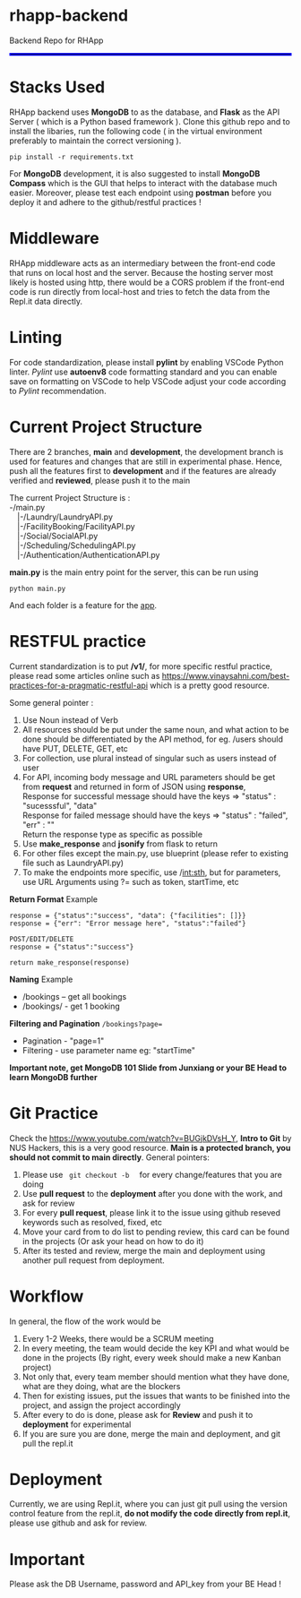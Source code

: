 # rhapp-backend
Backend Repo for RHApp
<hr style="border:2px solid blue"> </hr>

# Stacks Used 
RHApp backend uses **MongoDB** to as the database, and **Flask** as the API Server ( which is a Python based framework ). Clone this github repo and to install the libaries, run the following code ( in the virtual environment preferably to maintain the correct versioning ).

<code>pip install -r requirements.txt</code>

For **MongoDB** development, it is also suggested to install **MongoDB Compass** which is the GUI that helps to interact with the database much easier. Moreover, please test each endpoint using **postman** before you deploy it and adhere to the github/restful practices !

# Middleware 
RHApp middleware acts as an intermediary between the front-end code that runs on local host and the server. Because the hosting server most likely is hosted using http, there would be a CORS problem if the front-end code is run directly from local-host and tries to fetch the data from the Repl.it data directly. 

# Linting
For code standardization, please install **pylint** by enabling VSCode Python linter. *Pylint* use **autoenv8** code formatting standard and you can enable save on formatting on VSCode to help VSCode adjust your code according to *Pylint* recommendation.

# Current Project Structure
There are 2 branches, **main** and **development**, the development branch is used for features and changes that are still in experimental phase. Hence, push all the features first to **development** and if the features are already verified and **reviewed**, please push it to the main 

The current Project Structure is : <br/>
-/main.py <br/> 
&emsp;|-/Laundry/LaundryAPI.py <br/>
&emsp;|-/FacilityBooking/FacilityAPI.py <br/>
&emsp;|-/Social/SocialAPI.py <br/>
&emsp;|-/Scheduling/SchedulingAPI.py <br/>
&emsp;|-/Authentication/AuthenticationAPI.py <br/>
 
 **main.py** is the main entry point for the server, this can be run using 
 
<code>python main.py</code>

And each folder is a feature for the [app](https://rhapp.lol).

# RESTFUL practice 

Current standardization is to put  **<domain>/v1/<endpoint>**, for more specific restful practice, please read some articles online such as https://www.vinaysahni.com/best-practices-for-a-pragmatic-restful-api which is a pretty good resource. 
   
Some general pointer :
1. Use Noun instead of Verb
2. All resources should be put under the same noun, and what action to be done should be differentiated by the API method, for eg. /users should have PUT, DELETE, GET, etc
3. For collection, use plural instead of singular such as users instead of user 
4. For API, incoming body message and URL parameters should be get from **request** and returned in form of JSON using **response**, <br/>
Response for successful message should have the keys => "status" : "sucesssful", "data"<br/>
Response for failed message should have the keys => "status" : "failed", "err" : "<error message>"<br/>
Return the response type as specific as possible
5. Use **make_response** and **jsonify** from flask to return
6. For other files except the main.py, use blueprint (please refer to existing file such as LaundryAPI.py)
7. To make the endpoints more specific, use /<int:sth>, but for parameters, use URL Arguments using ?= such as token, startTime, etc
   
**Return Format** Example
```
response = {"status":"success", "data": {"facilities": []}}
response = {"err": "Error message here", "status":"failed"}

POST/EDIT/DELETE
response = {"status":"success"}

return make_response(response)
```

**Naming** Example
* /bookings – get all bookings
* /bookings/<ID> - get 1 booking

**Filtering and Pagination**
<code>/bookings?page=</code>
* Pagination - "page=1"
* Filtering - use parameter name eg: "startTime"

**Important note, get MongoDB 101 Slide from Junxiang or your BE Head to learn MongoDB further**

# Git Practice 

Check the https://www.youtube.com/watch?v=BUGjkDVsH_Y, **Intro to Git** by NUS Hackers, this is a very good resource. **Main is a protected branch, you should not commit to main directly**. General pointers:
1. Please use <code> git checkout -b <branch> </code> for every change/features that you are doing 
2. Use **pull request** to the **deployment** after you done with the work, and ask for review 
3. For every **pull request**, please link it to the issue using github reseved keywords such as resolved, fixed, etc
4. Move your card from to do list to pending review, this card can be found in the projects (Or ask your head on how to do it)
5. After its tested and review, merge the main and deployment using another pull request from deployment.

# Workflow

In general, the flow of the work would be 
1. Every 1-2 Weeks, there would be a SCRUM meeting
2. In every meeting, the team would decide the key KPI and what would be done in the projects (By right, every week should make a new Kanban project)
3. Not only that, every team member should mention what they have done, what are they doing, what are the blockers
4. Then for existing issues, put the issues that wants to be finished into the project, and assign the project accordingly
5. After every to do is done, please ask for **Review** and push it to **deployment** for experimental
6. If you are sure you are done, merge the main and deployment, and git pull the repl.it
   
# Deployment
Currently, we are using Repl.it, where you can just git pull using the version control feature from the repl.it, **do not modify the code directly from repl.it**, please use github and ask for review.

# Important
Please ask the DB Username, password and API_key from your BE Head !
